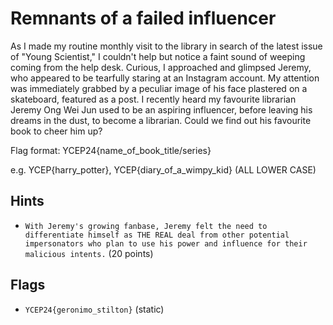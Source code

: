 # Remnants of a failed influencer

As I made my routine monthly visit to the library in search of the latest issue of "Young Scientist," I couldn't help but notice a faint sound of weeping coming from the help desk. Curious, I approached and glimpsed Jeremy, who appeared to be tearfully staring at an Instagram account. My attention was immediately grabbed by a peculiar image of his face plastered on a skateboard, featured as a post. I recently heard my favourite librarian Jeremy Ong Wei Jun used to be an aspiring influencer, before leaving his dreams in the dust, to become a librarian. Could we find out his favourite book to cheer him up? 

Flag format: YCEP24{name_of_book_title/series}  

e.g. YCEP{harry_potter}, YCEP{diary_of_a_wimpy_kid} (ALL LOWER CASE)

## Hints  
- `With Jeremy's growing fanbase, Jeremy felt the need to differentiate himself as THE REAL deal from other potential impersonators who plan to use his power and influence for their malicious intents.` (20 points)  

## Flags
- `YCEP24{geronimo_stilton}` (static)


